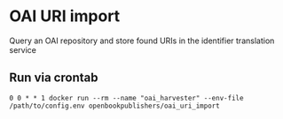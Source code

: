 # OAI URI import

Query an OAI repository and store found URIs in the identifier translation service

## Run via crontab
```
0 0 * * 1 docker run --rm --name "oai_harvester" --env-file /path/to/config.env openbookpublishers/oai_uri_import
```
